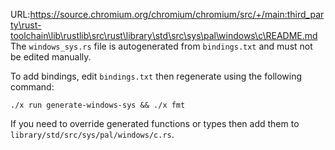 URL:https://source.chromium.org/chromium/chromium/src/+/main:third_party\rust-toolchain\lib\rustlib\src\rust\library\std\src\sys\pal\windows\c\README.md
The `windows_sys.rs` file is autogenerated from `bindings.txt` and must not
be edited manually.

To add bindings, edit `bindings.txt` then regenerate using the following command:

    ./x run generate-windows-sys && ./x fmt

If you need to override generated functions or types then add them to
`library/std/src/sys/pal/windows/c.rs`.
